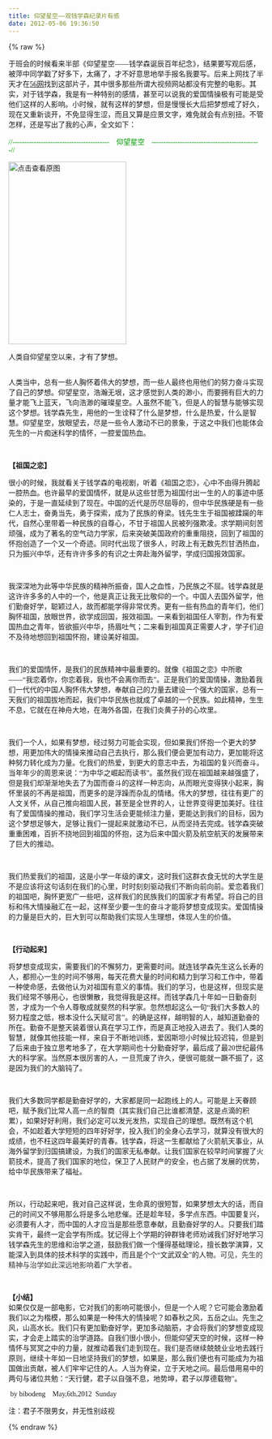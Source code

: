 ```yaml
---
title: 仰望星空——观钱学森纪录片有感
date: 2012-05-06 19:36:50
---
```

{% raw %}
<p><span style="font-family:'Microsoft YaHei';font-size:14px;">于班会的时候看来半部《仰望星空——钱学森诞辰百年纪念》，结果要写观后感，被萍中同学戳了好多下，太痛了，才不好意思地举手报名我要写。后来上网找了半天才在<a href="http://www.56.com/u23/v_NjY5MTY3OTY.html"><span style="font-family:'Microsoft YaHei';font-size:14px;">56网</span></a>找到这部片子，其中很多那些所谓大视频网站都没有完整的电影。其实，对于钱学森，我是有一种特别的感情，甚至可以说我的爱国情操极有可能是受他们这样的人影响。小时候，就有这样的梦想，但是慢慢长大后把梦想戒了好久，现在又重新谈开，不免显得生涩，而且又算是应景文字，难免就会有点别扭。不管怎样，还是写出了我的心声，全文如下：</span></p>
<span style="font-family:'Microsoft YaHei';font-size:14px;"> </span><p><span style="font-family:'Microsoft YaHei';font-size:14px;"><span style="color:#009900;">//----------------------------------------- &nbsp; &nbsp;仰望星空 &nbsp; &nbsp;----------------------------------------------//</span> </span></p>
<p><span style="font-family:'Microsoft YaHei';font-size:14px;"><span style="color:#009900;"><a target="_blank" href="/content/plugins/kl_album/upload/201205/2d73182cae0850816ae1e63d9615f3ca2012050611511029480.jpeg"><img src="/content/plugins/kl_album/upload/201205/2d73182cae0850816ae1e63d9615f3ca2012050611511029480.jpeg" width="233" height="360" alt="点击查看原图" border="0" /></a><br />
</span></span></p>
<span style="font-family:'Microsoft YaHei';font-size:14px;"> </span><p></p>
<div><span style="font-family:'Segoe UI Symbol';"><span style="font-family:'Microsoft YaHei';font-size:14px;">人类自仰望星空以来，才有了梦想。</span></span></div>
<span style="font-family:'Microsoft YaHei';font-size:14px;"> </span><div><span style="font-family:'Microsoft YaHei';font-size:14px;">&nbsp;</span></div>
<span style="font-family:'Microsoft YaHei';font-size:14px;"> </span><p><span style="font-family:'Segoe UI Symbol';"><span style="font-family:'Microsoft YaHei';font-size:14px;">人类当中，总有一些人胸怀着伟大的梦想，而一些人最终也用他们的努力奋斗实现了自己的梦想。仰望星空，浩瀚无垠，这才感觉到人类的渺小，而要拥有巨大的力量才能飞上蓝天，飞向浩渺的璀璨星空。人虽然不能飞，但是人的智慧与能够实现这个梦想。钱学森先生，用他的一生诠释了什么是梦想，什么是热爱，什么是智慧。仰望星空，放眼望去，尽是一些令人激动不已的景象，于这之中我们也能体会先生的一片痴迷科学的情怀，一腔爱国热血。</span></span></p>
<p><span style="font-family:'Segoe UI Symbol';"><span style="font-family:'Microsoft YaHei';font-size:14px;"><br />
</span></span></p>
<span style="font-family:'Microsoft YaHei';font-size:14px;"> </span><div><span style="font-family:'Segoe UI Symbol';"><span style="font-family:'Microsoft YaHei';font-size:14px;"><b>【祖国之恋】</b></span></span></div>
<span style="font-family:'Microsoft YaHei';font-size:14px;"> </span><p><span style="font-family:'Segoe UI Symbol';"><span style="font-family:'Microsoft YaHei';font-size:14px;">很小的时候，我就看关于钱学森的电视剧，听着《祖国之恋》，心中不由得升腾起一腔热血。也许最早的爱国情怀，就是从这些甘愿为祖国付出一生的人的事迹中感染的，于是一直延续到了现在。中国的近代是历尽屈辱的，但中华民族硬是有一些仁人志士，奋勇当先，勇于探索，成为了民族的脊梁。钱先生生于祖国被蹂躏的年代，自然心里带着一种民族的自尊心，不甘于祖国人民被列强欺凌。求学期间刻苦顽强，成为了著名的空气动力学家，后来突破美国政府的重重阻挠，回到了祖国的怀抱创造了一个又一个奇迹。同时代出现了很多人，时政上有无数先烈甘洒热血，只为振兴中华，还有许许多多的有识之士奔赴海外留学，学成归国报效国家。</span></span></p>
<p><span style="font-family:'Segoe UI Symbol';"><span style="font-family:'Microsoft YaHei';font-size:14px;"><br />
</span></span></p>
<span style="font-family:'Microsoft YaHei';font-size:14px;"> </span><p><span style="font-family:'Segoe UI Symbol';"><span style="font-family:'Microsoft YaHei';font-size:14px;">我深深地为此等中华民族的精神所振奋，国人之血性，乃民族之不屈。钱学森就是这许许多多的人中的一个，他是真正让我无比敬仰的一个。中国人去国外留学，他们勤奋好学，聪颖过人，故而都能学得非常优秀。更有一些有热血的青年们，他们胸怀祖国，放眼世界，欲学成回国，报效祖国。一来看到祖国任人宰割，作为有爱国热血之青年，皆欲振兴中华，扬眉吐气；二来看到祖国真正需要人才，学子们迫不及待地想回到祖国怀抱，建设美好祖国。</span></span></p>
<p><span style="font-family:'Segoe UI Symbol';"><span style="font-family:'Microsoft YaHei';font-size:14px;"><br />
</span></span></p>
<span style="font-family:'Microsoft YaHei';font-size:14px;"> </span><p><span style="font-family:'Segoe UI Symbol';"><span style="font-family:'Microsoft YaHei';font-size:14px;">我们的爱国情怀，是我们的民族精神中最重要的。就像《祖国之恋》中所歌——“我恋着你，你恋着我，我也不会离你而去”。正是我们的爱国情操，激励着我们一代代的中国人胸怀伟大梦想，奉献自己的力量去建设一个强大的国家，总有一天我们的祖国拔地而起，我们中华民族也就成了卓越的一个民族。如此精神，生生不息，它就在在神舟大地，在海外各国，在我们炎黄子孙的心坎里。</span></span></p>
<p><span style="font-family:'Segoe UI Symbol';"><span style="font-family:'Microsoft YaHei';font-size:14px;"><br />
</span></span></p>
<span style="font-family:'Microsoft YaHei';font-size:14px;"> </span><p><span style="font-family:'Segoe UI Symbol';"><span style="font-family:'Microsoft YaHei';font-size:14px;">我们一个人，如果有梦想，经过努力可能会实现，但如果我们怀抱一个更大的梦想，用更加伟大的情操来推动自己去执行，那么我们便会更加有动力，更加能将这种努力转化成为力量。化我们的热爱，到更大的意志中去，为祖国的复兴而奋斗。当年年少的周恩来说：“为中华之崛起而读书”。虽然我们现在祖国越来越强盛了，但是我们却渐渐地失去了为国而奋斗的这样一种志向，从而眼光变得狭小起来，胸怀里装的不再是祖国，而更多的是浮躁而杂乱的情绪。伟大的梦想，往往有更广的人文关怀，从自己推向祖国人民，甚至是全世界的人，让世界变得更加美好。往往有了爱国情操的推动，我们学习生活会更能倾注力量，更能达到我们的目标，因为这个梦想足够大，足够让我们一提起来就激动不已，从而坚持去完成。钱学森突破重重困难，百折不挠地回到祖国的怀抱，这为后来中国火箭及航空航天的发展带来了巨大的推动。</span></span></p>
<p><span style="font-family:'Segoe UI Symbol';"><span style="font-family:'Microsoft YaHei';font-size:14px;"><br />
</span></span></p>
<span style="font-family:'Microsoft YaHei';font-size:14px;"> </span><p><span style="font-family:'Segoe UI Symbol';"><span style="font-family:'Microsoft YaHei';font-size:14px;">我们热爱我们的祖国，这是小学一年级的课文，这时我们这群衣食无忧的大学生是不是应该将这句话刻在我们的心里，时时刻刻驱动我们不断向前向前。爱恋着我们的祖国吧，胸怀更宽广一些吧，这样我们的民族我们的国家才有希望。将自己的目标和伟大情操融汇在一起，这样至少要一生的奋斗才能将梦想变成现实。爱国情操的力量是巨大的，巨大到可以帮助我们实现人生理想，体现人生的价值。</span></span></p>
<p><span style="font-family:'Segoe UI Symbol';"><span style="font-family:'Microsoft YaHei';font-size:14px;"><br />
</span></span></p>
<span style="font-family:'Microsoft YaHei';font-size:14px;"> </span><div><span style="font-family:'Segoe UI Symbol';"><span style="font-family:'Microsoft YaHei';font-size:14px;"><b>【行动起来】</b></span></span></div>
<span style="font-family:'Microsoft YaHei';font-size:14px;"> </span><p><span style="font-family:'Segoe UI Symbol';"><span style="font-family:'Microsoft YaHei';font-size:14px;">将梦想变成现实，需要我们的不懈努力，更需要时间。就连钱学森先生这么长寿的人，都担心一生的时间不够用，每天花费大量的时间和精力到学习和工作中，带着一种使命感，去做他认为对祖国有意义的事情。我们的学习，也是这样，但现实是我们经常不够用心，也很懒散，我觉得我是这样。而钱学森几十年如一日勤奋刻苦，才成为一个令人尊敬成就斐然的科学家。忽然想起这么一句“我们大多数人的努力程度之低，根本没什么天赋可言”。的确是这样，越明智的人，越知道勤奋的所在。勤奋不是整天装着很认真在学习工作，而是真正地投入进去了。我们人类的智慧，就像其他技能一样，来自于不断地训练，爱因斯坦小时候比较迟钝，但是到了后来由于独立思考地多了，在大学期间也十分勤奋好学，最后成了最20世纪最伟大的科学家。当然原本很厉害的人，一旦荒废了许久，便很可能就一蹶不振了，这是因为我们的大脑钝了。</span></span></p>
<p><span style="font-family:'Segoe UI Symbol';"><span style="font-family:'Microsoft YaHei';font-size:14px;"><br />
</span></span></p>
<span style="font-family:'Microsoft YaHei';font-size:14px;"> </span><p><span style="font-family:'Segoe UI Symbol';"><span style="font-family:'Microsoft YaHei';font-size:14px;">我们大多数同学都是勤奋好学的，大家都是同一起跑线上的人。可能是上天眷顾吧，赋予我们比常人高一点的智商（其实我们自己比谁都清楚，这是点滴的积累），如果好好利用，我们必定可以发光发热，实现自己的理想。既然有这个机会，不如趁着大学短短的四年好好学，投入我们的全身心去学习，就算没有很大的成绩，也不枉这四年最美好的青春。钱学森，将这一生都献给了火箭航天事业，从海外留学到归国搞建设，为我们的国家无私奉献。让我们国家在较早时间掌握了火箭技术，提高了我们国家的地位，保卫了人民财产的安全，也占据了发展的优势，给中华民族带来了福祉。</span></span></p>
<p><span style="font-family:'Segoe UI Symbol';"><span style="font-family:'Microsoft YaHei';font-size:14px;"><br />
</span></span></p>
<span style="font-family:'Microsoft YaHei';font-size:14px;"> </span><p><span style="font-family:'Segoe UI Symbol';"><span style="font-family:'Microsoft YaHei';font-size:14px;">所以，行动起来吧，我对自己这样说，生命真的很短暂，如果梦想太大的话，而自己的时间又不够用那么将是多么地悲催。还是趁年轻，多学点东西。中国要复兴，必须要有人才，而中国的人才应当是那些愿意奉献，且勤奋好学的人。只要我们踏实肯干，最终一定会学有所成。犹记得上个学期的钟群锋老师劝诫我们好好地学习钱学森先生的思维和治学之道，鼓励我们做一个懂得基础理论，擅长数学演算，又能深入到具体的技术科学的实践中，而且是个个“文武双全”的人物</span><span style="color:#333333;font-family:'Microsoft YaHei';font-size:14px;">。可见，先生的精神与治学如此深远地影响着广大学者。</span></span></p>
<p><span style="font-family:'Segoe UI Symbol';"><span style="color:#333333;font-family:'Microsoft YaHei';font-size:14px;"><br />
</span></span></p>
<span style="font-family:'Microsoft YaHei';font-size:14px;"><b> </b></span><div><span style="font-family:'Segoe UI Symbol';"><span style="font-family:'Microsoft YaHei';font-size:14px;"><b>【小结】</b></span></span></div>
<span style="font-family:'Microsoft YaHei';font-size:14px;"> </span><div><span style="font-family:'Segoe UI Symbol';"><span style="font-family:'Microsoft YaHei';font-size:14px;">如果仅仅是一部电影，它对我们的影响可能很小，但是一个人呢？它可能会激励着我们以之为楷模，那么如果是一种伟大的情操呢？如春秋之风，五岳之山。先生之风，山高水长。我们只有更加勤奋好学，更加多动脑筋，才会将我们的梦想变成现实，才会走上踏实的治学道路。自我们很小很小，但能仰望天空的时候，这样一种情怀与冥冥之中的力量，就推动着我们走到现在。我们是否继续兢兢业业地去践行原则，继续十年如一日地坚持我们的梦想，如果是，那么我们便也有可能成为为祖国做出贡献，被人们牢牢记住的人。人当为脊梁，立于天地之间。最后借用易中的两句与诸位共勉：“天行健，君子以自强不息，地势坤，君子以厚德载物”。</span></span></div>
<!--WizHtmlContentEnd--><p></p>
<span style="font-family:'Microsoft YaHei';font-size:14px;"> </span><p><span style="font-family:'Microsoft YaHei';font-size:14px;">&nbsp;by bibodeng &nbsp; &nbsp;May,6th,2012 &nbsp;Sunday</span></p>
<p><span style="font-family:'Microsoft YaHei';font-size:14px;">注：君子不限男女，并无性别歧视</span></p>{% endraw %}
